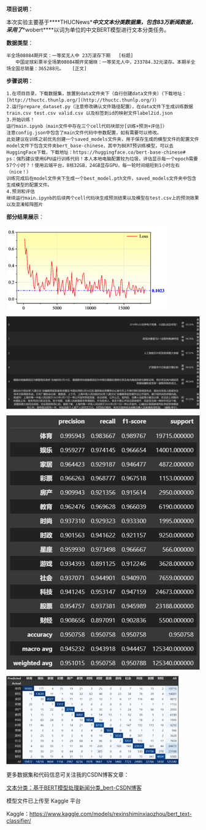**项目说明**：

本次实验主要基于***\*THUCNews\****中文文本分类数据集，包含83万新闻数据，采用了***\*wobert\****以词为单位的中文BERT模型进行文本分类任务。

**数据类型**：

```
半全场08084期开奖：一等奖无人中 23万滚存下期   [标题]
　　中国足球彩票半全场第08084期开奖揭晓：一等奖无人中，233784.32元滚存。本期半全场全国总销量：365288元。   [正文]
```

**步骤说明**：

```
1.在项目目录，下载数据集，放置到data文件夹下（自行创建data文件夹）（下载地址：[http://thuctc.thunlp.org/](http://thuctc.thunlp.org/)）
2.运行prepare_dataset.py（注意修改确认文件路径配置），在data文件下生成训练数据train.csv test.csv valid.csv 以及标签到id的映射文件label2id.json
3.开始训练！
运行main.ipynb（main文件中存在三个cell代码块部分[训练+预测+评估]）
注意config.json中包含了main文件代码中参数配置，如有需要可以修改。
此处建议在训练之前优先创建一个saved_models文件夹，用于保存生成的模型文件的配置文件
model文件下包含文件夹bert_base-chinese，其中为BERT预训练模型，可以去HuggingFace下载，下载地址：https://huggingface.co/bert-base-chinese#
ps：强烈建议使用GPU运行训练代码！本人本地电脑配置较为垃圾，评估显示每一个epoch需要57个小时？！使用云端平台，8核32GB，24GB显存GPU，每一轮时间缩短到1小时左右（nice！）
训练完成后在model文件夹下生成一个best_model.pth文件，saved_models文件夹中包含生成模型的配置文件。
4.预测和评估
继续运行main.ipynb的后续两个cell代码块生成预测结果以及模型在test.csv上的预测效果以及混淆矩阵图片
```

**部分结果展示**：

![image-20250326201244231](./pic/loss.png)

![image-20250326201257655](./pic/predict.png)

![image-20250326201257655](./pic/pre.png)

![image-20250326201257655](./pic/confusion.png)

更多数据集和代码信息可关注我的CSDN博客文章：

[文本分类：基于BERT模型处理新闻分类_bert-CSDN博客](https://blog.csdn.net/soejjdiwjssundo/article/details/146542047?spm=1001.2014.3001.5501)

模型文件已上传至 Kaggle 平台

Kaggle：https://www.kaggle.com/models/rexinshiminxiaozhou/bert_text-classifier/

